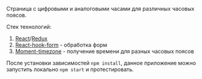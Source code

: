 Страница с цифровыми и аналоговыми часами для различных часовых поясов.

Стек технологий:
1. [React](https://reactjs.org)/[Redux](https://redux.js.org)
2. [React-hook-form](https://react-hook-form.com) - обработка форм
3. [Moment-timezone](https://momentjs.com/timezone/) - получение времени для разных часовых поясов

После установки зависимостей `npm install`, данное приложение можно запустить локально `npm start` и протестировать.